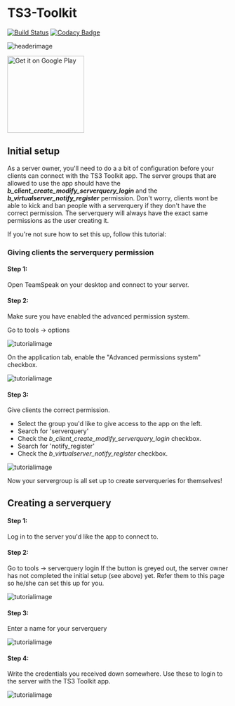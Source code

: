 # TS3-Toolkit

[![Build Status](https://travis-ci.com/kevinsnijder/TS3-Toolkit.svg?token=qzJxNd8assEUHG9Fyt6e&branch=master)](https://travis-ci.com/kevinsnijder/TS3-Toolkit)
[![Codacy Badge](https://api.codacy.com/project/badge/Grade/e9fc77745b644317ba5c16f95c0749fc)](https://www.codacy.com?utm_source=github.com&amp;utm_medium=referral&amp;utm_content=kevinsnijder/TS3-Toolkit&amp;utm_campaign=Badge_Grade)

![headerimage](https://imgur.com/PJM71tc.png)

<a href='https://play.google.com/store/apps/details?id=com.kevin.teamspeakstatus&pcampaignid=MKT-Other-global-all-co-prtnr-py-PartBadge-Mar2515-1'><img width="175px" alt='Get it on Google Play' src='https://play.google.com/intl/en_us/badges/images/generic/en_badge_web_generic.png'/></a>

## Initial setup
As a server owner, you'll need to do a a bit of configuration before your clients can connect with the TS3 Toolkit app.
The server groups that are allowed to use the app should have the ***b_client_create_modify_serverquery_login*** and the ***b_virtualserver_notify_register*** permission.
Don't worry, clients wont be able to kick and ban people with a serverquery if they don't have the correct permission. The serverquery will always have the exact same permissions as the user creating it.

If you're not sure how to set this up, follow this tutorial:
### Giving clients the serverquery permission
#### Step 1:
Open TeamSpeak on your desktop and connect to your server.

#### Step 2:
Make sure you have enabled the advanced permission system.

Go to tools -> options

![tutorialimage](https://imgur.com/a57oPza.png)

On the application tab, enable the "Advanced permissions system" checkbox.

![tutorialimage](https://imgur.com/Pm9l6Ix.png)

#### Step 3:
Give clients the correct permission.

- Select the group you'd like to give access to the app on the left.
- Search for 'serverquery'
- Check the *b_client_create_modify_serverquery_login* checkbox.
- Search for 'notify_register'
- Check the *b_virtualserver_notify_register* checkbox.


![tutorialimage](https://imgur.com/tH5PDJI.png)

Now your servergroup is all set up to create serverqueries for themselves!

## Creating a serverquery

#### Step 1:
Log in to the server you'd like the app to connect to.

#### Step 2:
Go to tools -> serverquery login
If the button is greyed out, the server owner has not completed the initial setup (see above) yet. Refer them to this page so he/she can set this up for you.

![tutorialimage](https://imgur.com/0bgOwi7.png)

#### Step 3:
Enter a name for your serverquery

![tutorialimage](https://imgur.com/Sh70vJn.png)

#### Step 4:
Write the credentials you received down somewhere.
Use these to login to the server with the TS3 Toolkit app.

![tutorialimage](https://imgur.com/QQ3TSDa.png)
